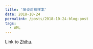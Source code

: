 ```yaml
---
title: '简谈对抗样本'
date: 2018-10-24
permalink: /posts/2018-10-24-blog-post
tags:
  - AML
---
```


Link to [Zhihu](https://zhuanlan.zhihu.com/p/44769416).
